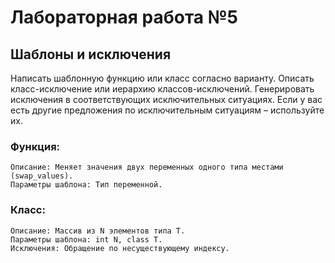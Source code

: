 # Лабораторная работа №5
## Шаблоны и исключения

Написать шаблонную функцию или класс согласно варианту. 
Описать класс-исключение или иерархию классов-исключений. 
Генерировать исключения в соответствующих исключительных ситуациях. 
Если у вас есть другие предложения по исключительным ситуациям – используйте их.

### Функция:

    Описание: Меняет значения двух переменных одного типа местами (swap_values).
    Параметры шаблона: Тип переменной.

### Класс:

    Описание: Массив из N элементов типа T.
    Параметры шаблона: int N, class T.
    Исключения: Обращение по несуществующему индексу. 